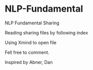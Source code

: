 # NLP-Fundamental
NLP Fundamental Sharing

Reading sharing files by following index

Using Xmind to open file

Fell free to comment.

Inspired by Abner, Dan

